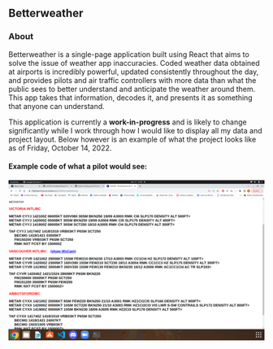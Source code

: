 ## Betterweather

### About

Betterweather is a single-page application built using React that aims to solve the issue of weather app inaccuracies. Coded weather data obtained at airports is incredibly powerful, updated consistently throughout the day, and provides pilots and air traffic controllers with more data than what the public sees to better understand and anticipate the weather around them. This app takes that information, decodes it, and presents it as something that anyone can understand.

This application is currently a **work-in-progress** and is likely to change significantly while I work through how I would like to display all my data and project layout. Below however is an example of what the project looks like as of Friday, October 14, 2022.

#### Example code of what a pilot would see:
![metar-report](./public/images/metar-report.png)

<!-- #### How betterweather is converting this info (recent weather only so far. Forecasts to come.):
![metar-report](./public/images/metar-report.png) -->